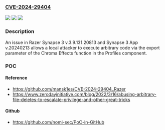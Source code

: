### [CVE-2024-29404](https://cve.mitre.org/cgi-bin/cvename.cgi?name=CVE-2024-29404)
![](https://img.shields.io/static/v1?label=Product&message=n%2Fa&color=blue)
![](https://img.shields.io/static/v1?label=Version&message=n%2Fa&color=blue)
![](https://img.shields.io/static/v1?label=Vulnerability&message=n%2Fa&color=brighgreen)

### Description

An issue in Razer Synapse 3 v.3.9.131.20813 and Synapse 3 App v.20240213 allows a local attacker to execute arbitrary code via the export parameter of the Chroma Effects function in the Profiles component.

### POC

#### Reference
- https://github.com/mansk1es/CVE-2024-29404_Razer
- https://www.zerodayinitiative.com/blog/2022/3/16/abusing-arbitrary-file-deletes-to-escalate-privilege-and-other-great-tricks

#### Github
- https://github.com/nomi-sec/PoC-in-GitHub

